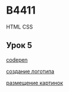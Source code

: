 # B4411

HTML CSS

## Урок 5

[codepen](https://codepen.io/Academy-top/pen/bGQBQpa)

[создание логотипа](https://turbologo.ru/app)

[размещение картинок](postimg.cc)
